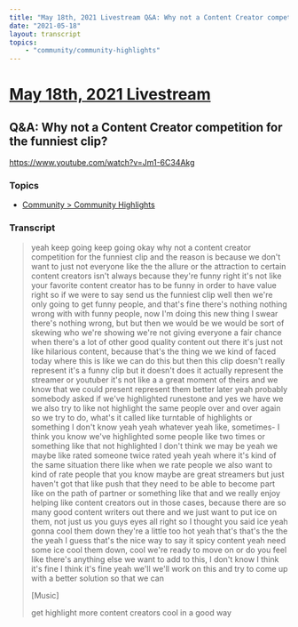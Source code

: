 ```yaml
---
title: "May 18th, 2021 Livestream Q&A: Why not a Content Creator competition for the funniest clip?"
date: "2021-05-18"
layout: transcript
topics:
    - "community/community-highlights"
---
```

# [May 18th, 2021 Livestream](../2021-05-18.md)
## Q&A: Why not a Content Creator competition for the funniest clip?
https://www.youtube.com/watch?v=Jm1-6C34Akg

### Topics
* [Community > Community Highlights](../topics/community/community-highlights.md)

### Transcript

> yeah keep going keep going okay why not a content creator competition for the funniest clip and the reason is because we don't want to just not everyone like the the allure or the attraction to certain content creators isn't always because they're funny right it's not like your favorite content creator has to be funny in order to have value right so if we were to say send us the funniest clip well then we're only going to get funny people, and that's fine there's nothing nothing wrong with with funny people, now I'm doing this new thing I swear there's nothing wrong, but but then we would be we would be sort of skewing who we're showing we're not giving everyone a fair chance when there's a lot of other good quality content out there it's just not like hilarious content, because that's the thing we we kind of faced today where this is like we can do this but then this clip doesn't really represent it's a funny clip but it doesn't does it actually represent the streamer or youtuber it's not like a a great moment of theirs and we know that we could present represent them better later yeah probably somebody asked if we've highlighted runestone and yes we have we we also try to like not highlight the same people over and over again so we try to do, what's it called like turntable of highlights or something I don't know yeah yeah whatever yeah like, sometimes- I think you know we've highlighted some people like two times or something like that not highlighted I don't think we may be yeah we maybe like rated someone twice rated yeah yeah where it's kind of the same situation there like when we rate people we also want to kind of rate people that you know maybe are great streamers but just haven't got that like push that they need to be able to become part like on the path of partner or something like that and we really enjoy helping like content creators out in those cases, because there are so many good content writers out there and we just want to put ice on them, not just us you guys eyes all right so I thought you said ice yeah gonna cool them down they're a little too hot yeah that's that's the the the yeah I guess that's the nice way to say it spicy content yeah need some ice cool them down, cool we're ready to move on or do you feel like there's anything else we want to add to this, I don't know I think it's fine I think it's fine yeah we'll we'll work on this and try to come up with a better solution so that we can
>
> [Music]
>
> get highlight more content creators cool in a good way
